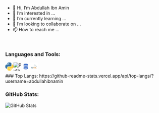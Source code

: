 
- 👋 Hi, I’m Abdullah Ibn Amin
- 👀 I’m interested in ...
- 🌱 I’m currently learning ...
- 💞️ I’m looking to collaborate on ...
- 📫 How to reach me ...
<br />

### Languages and Tools:
<img align="left" alt="Python" width="26px" height='26' src="images/python.png">
<img align="left" alt="Python" width="26px" height='26' src="https://cdn.freebiesupply.com/logos/large/2x/kotlin-1-logo-png-transparent.png">
<img align="left" alt="SQL" width="26px" src="https://raw.githubusercontent.com/github/explore/80688e429a7d4ef2fca1e82350fe8e3517d3494d/topics/sql/sql.png" />
<img align="left" alt="MySQL" width="26px" src="https://raw.githubusercontent.com/github/explore/80688e429a7d4ef2fca1e82350fe8e3517d3494d/topics/mysql/mysql.png" />

<br />
<br />
### Top Langs:
https://github-readme-stats.vercel.app/api/top-langs/?username=abdullahibnamin



### GitHub Stats:
<img align="left" alt="GitHub Stats" src="https://github-readme-stats.vercel.app/api?username=abdullahibnamin&theme=midnight-purple&show_icons=true&hide_border=true" />



<!---
abdullahibnamin/abdullahibnamin is a ✨ special ✨ repository because its `README.md` (this file) appears on your GitHub profile.
You can click the Preview link to take a look at your changes.
--->
